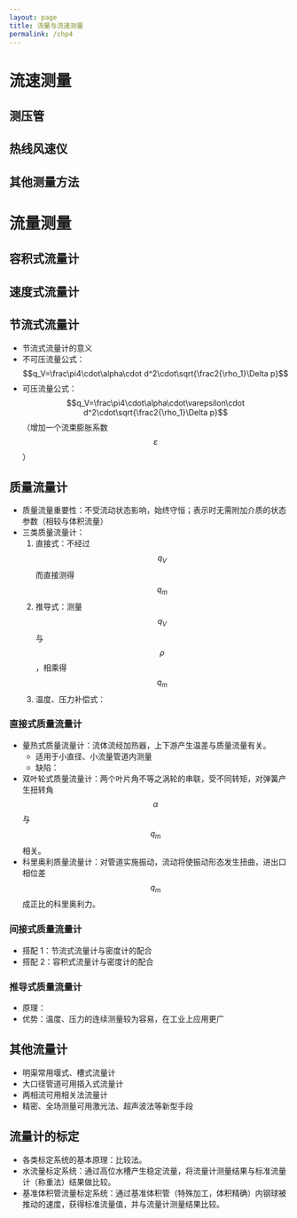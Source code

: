 ```yaml
---
layout: page
title: 流量与流速测量
permalink: /chp4
---
```


# 流速测量

## 测压管

## 热线风速仪

## 其他测量方法

# 流量测量

## 容积式流量计

## 速度式流量计

## 节流式流量计

- 节流式流量计的意义
- 不可压流量公式：$$q_V=\frac\pi4\cdot\alpha\cdot d^2\cdot\sqrt{\frac2{\rho_1}\Delta p}$$
- 可压流量公式：$$q_V=\frac\pi4\cdot\alpha\cdot\varepsilon\cdot d^2\cdot\sqrt{\frac2{\rho_1}\Delta p}$$（增加一个流束膨胀系数 $$\varepsilon$$）

## 质量流量计

- 质量流量重要性：不受流动状态影响，始终守恒；表示时无需附加介质的状态参数（相较与体积流量）
- 三类质量流量计：
    1. 直接式：不经过 $$q_V$$ 而直接测得 $$q_m$$
    2. 推导式：测量 $$q_V$$ 与 $$\rho$$，相乘得 $$q_m$$
    3. 温度、压力补偿式：

### 直接式质量流量计

- 量热式质量流量计：流体流经加热器，上下游产生温差与质量流量有关。
    - 适用于小直径、小流量管道内测量
    - 缺陷：
- 双叶轮式质量流量计：两个叶片角不等之涡轮的串联，受不同转矩，对弹簧产生扭转角 $$\alpha$$ 与 $$q_m$$ 相关。
- 科里奥利质量流量计：对管道实施振动，流动将使振动形态发生扭曲，进出口相位差 $$q_m$$ 成正比的科里奥利力。

### 间接式质量流量计

- 搭配 1：节流式流量计与密度计的配合
- 搭配 2：容积式流量计与密度计的配合

### 推导式质量流量计

- 原理：
- 优势：温度、压力的连续测量较为容易，在工业上应用更广

## 其他流量计

- 明渠常用堰式、槽式流量计
- 大口径管道可用插入式流量计
- 两相流可用相关法流量计
- 精密、全场测量可用激光法、超声波法等新型手段

## 流量计的标定

- 各类标定系统的基本原理：比较法。
- 水流量标定系统：通过高位水槽产生稳定流量，将流量计测量结果与标准流量计（称重法）结果做比较。
- 基准体积管流量标定系统：通过基准体积管（特殊加工，体积精确）内钢球被推动的速度，获得标准流量值，并与流量计测量结果比较。